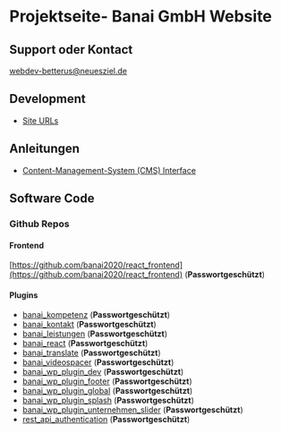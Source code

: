 # Projektseite- Banai GmbH Website 

## Support oder Kontact

<a href="mailto:betterus@neuesziel.de">webdev-betterus@neuesziel.de</a>

## Development

* [Site URLs](./devsites)

## Anleitungen

* [Content-Management-System (CMS) Interface](./wp-admin)

## Software Code

### Github Repos

#### Frontend

[https://github.com/banai2020/react_frontend](https://github.com/banai2020/react_frontend) (__Passwortgeschützt__)

#### Plugins

* [banai_kompetenz](https://github.com/banai2020/banai_kompetenz) (__Passwortgeschützt__)
* [banai_kontakt](https://github.com/banai2020/banai_kontakt) (__Passwortgeschützt__)
* [banai_leistungen](https://github.com/banai2020/banai_leistungen) (__Passwortgeschützt__)
* [banai_react](https://github.com/banai2020/banai_react) (__Passwortgeschützt__)
* [banai_translate](https://github.com/banai2020/banai_translate) (__Passwortgeschützt__)
* [banai_videospacer](https://github.com/banai2020/banai_videospacer) (__Passwortgeschützt__)
* [banai_wp_plugin_dev](https://github.com/banai2020/banai_wp_plugin_dev) (__Passwortgeschützt__)
* [banai_wp_plugin_footer](https://github.com/banai2020/banai_wp_plugin_footer) (__Passwortgeschützt__)
* [banai_wp_plugin_global](https://github.com/banai2020/banai_wp_plugin_global) (__Passwortgeschützt__)
* [banai_wp_plugin_splash](https://github.com/banai2020/banai_wp_plugin_splash) (__Passwortgeschützt__)
* [banai_wp_plugin_unternehmen_slider](https://github.com/banai2020/banai_wp_plugin_unternehmen_slider) (__Passwortgeschützt__)
* [rest_api_authentication](https://github.com/banai2020/rest_api_authentication) (__Passwortgeschützt__)



<img src="https://pastepixel.com/image/BvcRhtrK5UpYYVqU5u8v.png" alt="" />

